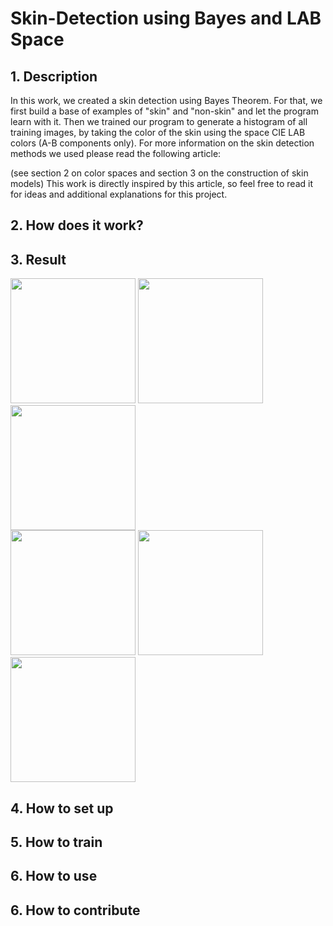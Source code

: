 # Skin-Detection using Bayes and LAB Space
## 1. Description
In this work, we created a skin detection using Bayes Theorem. For that,
we first build a base of examples of "skin" and "non-skin" and let the program learn with it.
Then we trained our program to generate a histogram of all training images, by taking the color of the skin using the space
CIE LAB colors (A-B components only).
For more information on the skin detection methods we used please read the following article:

(see section 2 on color spaces and section 3 on the construction of
skin models)
This work is directly inspired by this article, so feel free to read it for ideas and additional explanations for this project.
## 2. How does it work?


## 3. Result
<div style="align:center">
  <b><img src="https://raw.githubusercontent.com/Jassarpc/Skin-Detection/master/shoush.jpg" width="200" height="200"/></b>
  <b><img src="https://raw.githubusercontent.com/Jassarpc/Skin-Detection/master/detect_mask_shoush.jpg" width="200" height="200"/></b>
  <b><img src="https://raw.githubusercontent.com/Jassarpc/Skin-Detection/master/detect_output_shoush.jpg" width="200" height="200"/></b>
</div>
<div>
  <b><img src="https://raw.githubusercontent.com/Jassarpc/Skin-Detection/master/moli.jpg" width="200" height="200"/></b>
  <b><img src="https://raw.githubusercontent.com/Jassarpc/Skin-Detection/master/detect_mask_moli.jpg" width="200" height="200"/></b>
  <b><img src="https://raw.githubusercontent.com/Jassarpc/Skin-Detection/master/detect_output_moli.jpg" width="200" height="200"/></b>
</div>

## 4. How to set up



## 5. How to train



## 6. How to use



## 6. How to contribute
